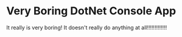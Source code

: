# Very Boring DotNet Console App

It really is very boring! It doesn't really do anything at all!!!!!!!!!!!!!
